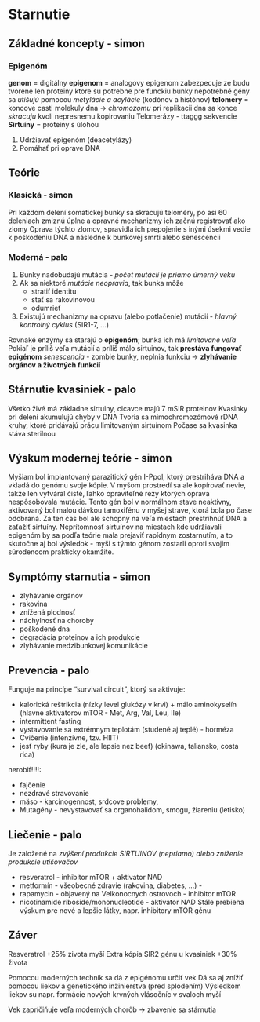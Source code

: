 # Starnutie
## Základné koncepty - simon

### Epigenóm
**genom** = digitálny
**epigenom** = analogovy
epigenom zabezpecuje ze budu tvorene len proteiny ktore su potrebne pre funckiu bunky
nepotrebné gény sa *utíšujú* pomocou *metylácie a acylácie* (kodónov a histónov)
**telomery** = koncove casti molekuly dna -> *chromozomu*
pri replikacii dna sa konce *skracuju* kvoli nepresnemu kopirovaniu
Telomerázy - ttaggg sekvencie
**Sirtuíny** = proteíny s úlohou 
1. Udržiavať epigenóm (deacetylázy)
2. Pomáhať pri oprave DNA

## Teórie
### Klasická - simon
Pri každom delení somatickej bunky sa skracujú teloméry, po asi 60 deleniach zmiznú úplne a opravné mechanizmy ich začnú registrovať ako zlomy
Oprava týchto zlomov, spravidla ich prepojenie s inými úsekmi vedie k poškodeniu DNA a následne k bunkovej smrti alebo senescencii

### Moderná - palo
1. Bunky nadobudajú mutácia - *počet mutácií je priamo úmerný veku*
2. Ak sa niektoré *mutácie neopravia*, tak bunka môže
	- stratiť identitu
	- stať sa rakovinovou
	- odumrieť
3. Existujú mechanizmy na opravu (alebo potlačenie) mutácií - *hlavný kontrolný cyklus* (SIR1-7, ...)

Rovnaké enzýmy sa starajú o **epigenóm**; bunka ich má *limitovane veľa*
Pokiaľ je príliš veľa mutácií a príliš málo sirtuinov, tak **prestáva fungovať epigénom**
*senescencia* - zombie bunky, neplnia funkciu -> **zlyhávanie orgánov a životných funkcií**

## Stárnutie kvasiniek - palo
Všetko živé má základne sirtuiny, cicavce majú 7 mSIR proteinov
Kvasinky pri delení akumulujú chyby v DNA
Tvoria sa mimochromozómové rDNA kruhy, ktoré pridávajú prácu limitovaným sirtuínom
Počase sa kvasinka stáva sterilnou

## Výskum modernej teórie - simon
Myšiam bol implantovaný parazitický gén I-Ppol, ktorý prestriháva DNA a vkladá do genómu svoje kópie. V myšom prostredí sa ale kopírovať nevie, takže len vytváral čisté, ľahko opraviteľné rezy ktorých oprava nespôsobovala mutácie.
Tento gén bol v normálnom stave neaktívny, aktivovaný bol malou dávkou tamoxifénu v myšej strave, ktorá bola po čase odobraná. Za ten čas bol ale schopný na veľa miestach prestrihnúť DNA a zaťažiť sirtuíny. Neprítomnosť sirtuínov na miestach kde udržiavali epigenóm by sa podľa teórie mala prejaviť rapídnym zostarnutím, a to skutočne aj bol výsledok - myši s týmto génom zostarli oproti svojim súrodencom prakticky okamžite.

## Symptómy starnutia - simon
- zlyhávanie orgánov
- rakovina
- znížená plodnosť
- náchylnosť na choroby
- poškodené dna
- degradácia proteinov a ich produkcie
- zlyhávanie medzibunkovej komunikácie

## Prevencia - palo
Funguje na princípe “survival circuit”, ktorý sa aktivuje:
- kalorická reštrikcia (nízky level glukózy v krvi) + málo aminokyselín (hlavne aktivátorov mTOR - Met, Arg, Val, Leu, Ile)
- intermittent fasting
- vystavovanie sa extrémnym teplotám (studené aj teplé) - horméza
- Cvičenie (intenzívne, tzv. HIIT)
- jesť ryby (kura je zle, ale lepsie nez beef) (okinawa, taliansko, costa rica)

nerobiť!!!!:
- fajčenie
- nezdravé stravovanie 
- mäso - karcinogennost, srdcove problemy, 
- Mutagény - nevystavovať sa organohalidom, smogu, žiareniu (letisko) 

## Liečenie - palo
Je založené na *zvýšení produkcie SIRTUINOV (nepriamo) alebo zníženie produkcie utišovačov*
- resveratrol - inhibitor mTOR + aktivator NAD
- metformín - všeobecné zdravie (rakovina, diabetes, …) - 
- rapamycin - objavený na Velkonocnych ostrovoch - inhibitor mTOR
- nicotinamide riboside/mononucleotide - aktivator NAD
Stále prebieha výskum pre nové a lepšie látky, napr. inhibitory mTOR génu

## Záver
Resveratrol +25% zivota myší
Extra kópia SIR2 génu u kvasiniek +30% života

Pomocou moderných techník sa dá z epigénomu určiť vek
Dá sa aj znížiť pomocou liekov a genetického inžinierstva (pred splodením)
Výsledkom liekov su napr. formácie nových krvných vlásočníc v svaloch myší

Vek zapríčiňuje veľa moderných chorôb -> zbavenie sa stárnutia 
